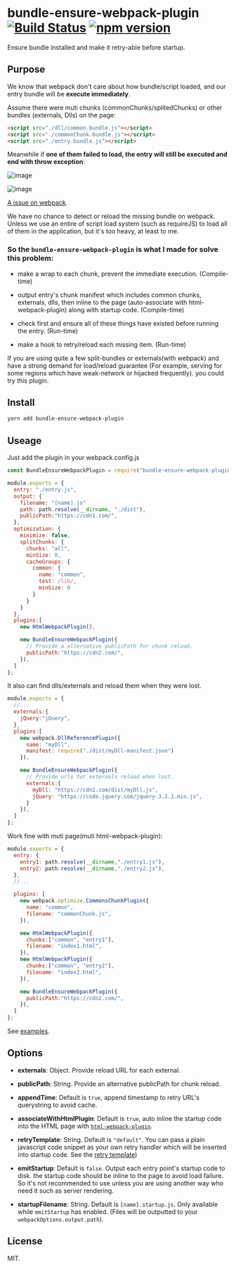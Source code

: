 # bundle-ensure-webpack-plugin [![Build Status](https://travis-ci.org/mc-zone/bundle-ensure-webpack-plugin.svg?branch=master)](https://travis-ci.org/mc-zone/bundle-ensure-webpack-plugin) [![npm version](https://badge.fury.io/js/bundle-ensure-webpack-plugin.svg)](http://badge.fury.io/js/bundle-ensure-webpack-plugin) 

Ensure bundle installed and make it retry-able before startup.


## Purpose

We know that webpack don't care about how bundle/script loaded, and our entry bundle will be **execute immediately**.

Assume there were muti chunks (commonChunks/splitedChunks) or other bundles (externals, Dlls) on the page:

```HTML
<script src="./dll/common.bundle.js"></script>
<script src="./commonChunk.bundle.js"></script>
<script src="./entry.bundle.js"></script>
```

Meanwhile if **one of them failed to load, the entry will still be executed and end with throw exception**:

![image](https://user-images.githubusercontent.com/4403937/27761817-fbd0b6c6-5e96-11e7-8c5e-1fdbc411c0ab.png)

![image](https://user-images.githubusercontent.com/4403937/27761025-18deef90-5e87-11e7-8a63-5c10612acf36.png)

[A issue on webpack](https://github.com/webpack/webpack/issues/5197).

We have no chance to detect or reload the missing bundle on webpack. Unless we use an entire of script load system (such as requireJS) to load all of them in the application, but it's too heavy, at least to me.

### So the `bundle-ensure-webpack-plugin` is what I made for solve this problem: ###

- make a wrap to each chunk, prevent the immediate execution. (Compile-time)

- output entry's chunk manifest which includes common chunks, externals, dlls, then inline to the page (auto-associate with html-webpack-plugin) along with startup code. (Compile-time)

- check first and ensure all of these things have existed before running the entry. (Run-time)

- make a hook to retry/reload each missing item. (Run-time)

If you are using quite a few split-bundles or externals(with webpack) and have a strong demand for load/reload guarantee (For example, serving for some regions which have weak-network or hijacked frequently). you could try this plugin.


## Install

```bash
yarn add bundle-ensure-webpack-plugin
```

## Useage

Just add the plugin in your webpack.config.js

```javascript
const BundleEnsureWebpackPlugin = require("bundle-ensure-webpack-plugin");
```

```javascript
module.exports = {
  entry: "./entry.js",
  output: {
    filename: "[name].js"
    path: path.resolve(__dirname, "./dist"),
    publicPath:"https://cdn1.com/", 
  },
  optimization: {
    minimize: false,
    splitChunks: {
      chunks: "all",
      minSize: 0,
      cacheGroups: {
        common: {
          name: "common",
          test: /lib/,
          minSize: 0
        }
      }
    }
  },
  plugins:[
    new HtmlWebpackPlugin(),

    new BundleEnsureWebpackPlugin({
      // Provide a alternative publicPath for chunk reload.
      publicPath:"https://cdn2.com/", 
    }),
  ]
};
```

It also can find dlls/externals and reload them when they were lost.

```javascript
module.exports = {
  //...
  externals:{
    jQuery:"jQuery",
  },
  plugins:[
    new webpack.DllReferencePlugin({
      name: "myDll",
      manifest: require("./dist/myDll-manifest.json")
    }),

    new BundleEnsureWebpackPlugin({
      // Provide urls for externals reload when lost.
      externals:{
        myDll: "https://cdn2.com/dist/myDll.js",
        jQuery: "https://code.jquery.com/jquery-3.2.1.min.js", 
      }
    }),
  ]
};
```

Work fine with muti page(muti html-webpack-plugin):

```javascript
module.exports = {
  entry: {
    entry1: path.resolve(__dirname,"./entry1.js"),
    entry2: path.resolve(__dirname,"./entry2.js"),
  },
  //...

  plugins: [
    new webpack.optimize.CommonsChunkPlugin({
      name: "common",
      filename: "commonChunk.js",
    }),

    new HtmlWebpackPlugin({
      chunks:["common", "entry1"],
      filename: "index1.html",
    }),
    new HtmlWebpackPlugin({
      chunks:["common", "entry2"], 
      filename: "index2.html",
    }),

    new BundleEnsureWebpackPlugin({
      publicPath:"https://cdn2.com/", 
    }),
  ]
};
```

See [examples](/examples/).

## Options

- **externals**: Object. Provide reload URL for each external.

- **publicPath**: String. Provide an alternative publicPath for chunk reload.

- **appendTime**: Default is `true`, append timestamp to retry URL's querystring to avoid cache.

- **associateWithHtmlPlugin**: Default is `true`, auto inline the startup code into the HTML page with [`html-webpack-plugin`](https://github.com/jantimon/html-webpack-plugin).

- **retryTemplate**: String. Default is `"default"`. You can pass a plain javascript code snippet as your own retry handler which will be inserted into startup code. See the [retry template](/template/retry/))

- **emitStartup**: Default is `false`. Output each entry point's startup code to disk. the startup code should be inline to the page to avoid load failure. So it's not recommended to use unless you are using another way who need it such as server rendering.

- **startupFilename**: String. Default is `[name].startup.js`. Only available while `emitStartup` has enabled. (Files will be outputted to your `webpackOptions.output.path`).

## License

MIT.
